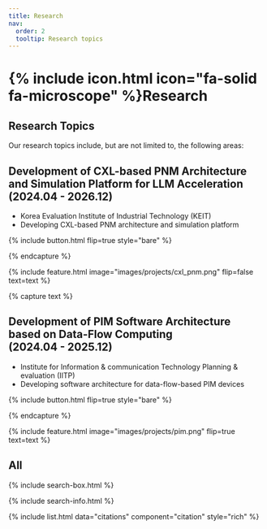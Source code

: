 ```yaml
---
title: Research
nav:
  order: 2
  tooltip: Research topics
---
```


# {% include icon.html icon="fa-solid fa-microscope" %}Research

## Research Topics

Our research topics include, but are not limited to, the following areas:

## **Development of CXL-based PNM Architecture and Simulation Platform for LLM Acceleration <br> (2024.04 - 2026.12)**

- Korea Evaluation Institute of Industrial Technology (KEIT)
- Developing CXL-based PNM architecture and simulation platform

{% include button.html flip=true style="bare" %}

{% endcapture %}

{% include feature.html image="images/projects/cxl_pnm.png" flip=false text=text %}


{% capture text %}

## **Development of PIM Software Architecture based on Data-Flow Computing <br> (2024.04 - 2025.12)**

- Institute for Information & communication Technology Planning & evaluation (IITP)
- D﻿eveloping software architecture for data-flow-based PIM devices

{% include button.html flip=true style="bare" %}

{% endcapture %}

{% include feature.html image="images/projects/pim.png" flip=true text=text %}

## All

{% include search-box.html %}

{% include search-info.html %}

{% include list.html data="citations" component="citation" style="rich" %}
